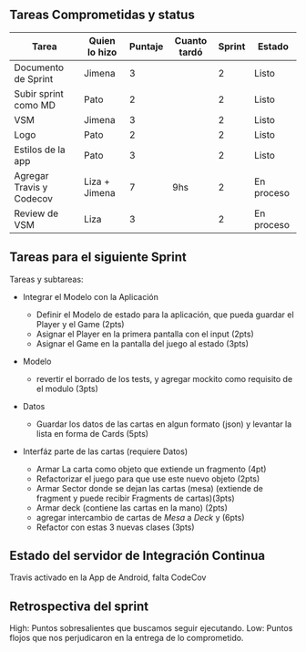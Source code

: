 ## Tareas Comprometidas y status
|  Tarea | Quien lo hizo | Puntaje | Cuanto tardó | Sprint | Estado |
|  ------ | ------ | ------ | ------ | ------ | ------ |
|  Documento de Sprint | Jimena | 3 |  | 2 | Listo |
|  Subir sprint como MD | Pato | 2 |  | 2 | Listo |
|  VSM | Jimena | 3 |  | 2 | Listo |
|  Logo | Pato | 2 |  | 2 | Listo |
|  Estilos de la app | Pato | 3 |  | 2 | Listo |
|  Agregar Travis y Codecov | Liza + Jimena | 7 | 9hs | 2 | En proceso |
|  Review de VSM | Liza | 3 |  | 2 | En proceso |
## Tareas para el siguiente Sprint
Tareas y subtareas:
 - Integrar el Modelo con la Aplicación
    - Definir el Modelo de estado para la aplicación, que pueda guardar el Player y el Game (2pts)
    - Asignar el Player en la primera pantalla con el input (2pts)
    - Asignar el Game en la pantalla del juego al estado (3pts)

 - Modelo
    - revertir el borrado de los tests, y agregar mockito como requisito de el modulo (3pts)

 - Datos
    - Guardar los datos de las cartas en algun formato (json) y levantar la lista en forma de Cards (5pts)

 - Interfáz parte de las cartas (requiere Datos)
    - Armar La carta como objeto que extiende un fragmento (4pt)
    - Refactorizar el juego para que use este nuevo objeto (2pts)
    - Armar Sector donde se dejan las cartas (mesa) (extiende de fragment y puede recibir Fragments de cartas)(3pts)
    - Armar deck (contiene las cartas en la mano) (2pts)
    - agregar intercambio de cartas de *Mesa* a *Deck* y  (6pts)
    - Refactor con estas 3 nuevas clases (3pts)

## Estado del servidor de Integración Continua
Travis activado en la App de Android, falta CodeCov
## Retrospectiva del sprint
High: Puntos sobresalientes que buscamos seguir ejecutando.
Low: Puntos flojos que nos perjudicaron en la entrega de lo comprometido.